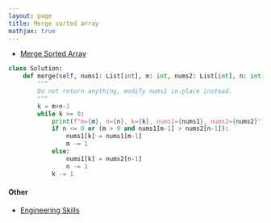 ```yaml
---
layout: page
title: Merge sorted array
mathjax: true
---
```


* [Merge Sorted Array](https://leetcode.com/problems/merge-sorted-array/)

```python
class Solution:
    def merge(self, nums1: List[int], m: int, nums2: List[int], n: int) -> None:
        """
        Do not return anything, modify nums1 in-place instead.
        """
        k = m+n-1
        while k >= 0:
            print(f"m={m}, n={n}, k={k}, nums1={nums1}, nums2={nums2}")
            if n <= 0 or (m > 0 and nums1[m-1] > nums2[n-1]):
                nums1[k] = nums1[m-1]
                m -= 1
            else:
                nums1[k] = nums2[n-1]
                n -= 1
            k -= 1
```

#### Other
* [Engineering Skills](engineering_skills.md)